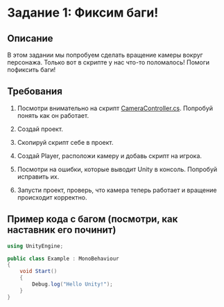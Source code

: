 # Задание 1: Фиксим баги!

## Описание

В этом задании мы попробуем сделать вращение камеры вокруг персонажа. Только вот в скрипте у нас что-то поломалось! Помоги пофиксить баги!

## Требования

1. Посмотри внимательно на скрипт [CameraController.cs](/CameraController.cs). Попробуй понять как он работает.

2. Создай проект. 

3. Скопируй скрипт себе в проект.

4. Создай Player, расположи камеру и добавь скрипт на игрока. 

5. Посмотри на ошибки, которые выводит Unity в консоль. Попробуй исправить их.

6. Запусти проект, проверь, что камера теперь работает и вращение происходит корректно.

## Пример кода с багом (посмотри, как наставник его починит)

```csharp
using UnityEngine;

public class Example : MonoBehaviour
{
    void Start()
    {
        Debug.log("Hello Unity!");
    }
}
```